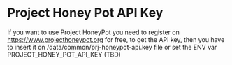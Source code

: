 # Project Honey Pot API Key
If you want to use Project HoneyPot you need to register on https://www.projecthoneypot.org for free, to get the API key, then you have to insert it on /data/common/prj-honeypot-api.key file or set the ENV var PROJECT_HONEY_POT_API_KEY (TBD)

